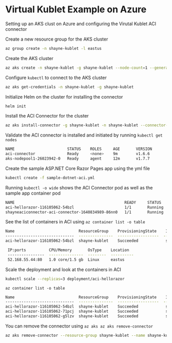 
# Virtual Kublet Example on Azure

Setting up an AKS clust on Azure and configuring the Virutal Kublet ACI connector

Create a new resource group for the AKS cluster

```bash
az group create -n shayne-kublet -l eastus
```

Create the AKS cluster
```bash
az aks create -n shayne-kublet -g shayne-kublet --node-count=1 --generate-ssh-keys
```

Configure `kubectl` to connect to the AKS cluster
```bash
az aks get-credentials -n shayne-kublet -g shayne-kublet
```

Initialize Helm on the cluster for installing the connector
```bash
helm init
```

Install the ACI Connector for the cluster
```bash
az aks install-connector -g shayne-kublet -n shayne-kublet --connector-name shayneaciconnector
```

Validate the ACI connector is installed and initiated by running `kubectl get nodes`

```bash
NAME                       STATUS    ROLES     AGE       VERSION
aci-connector              Ready     <none>    9m        v1.6.6
aks-nodepool1-26023942-0   Ready     agent     12m       v1.7.7
```

Create the sample ASP.NET Core Razor Pages app using the yml file

```bash
kubectl create -f sample-dotnet-aci.yml
```
Running `kubectl -o wide` shows the ACI Connector pod as well as the sample app container pod

```bash
NAME                                                READY     STATUS    RESTARTS   AGE       IP             NODE
aci-hellorazor-116105062-54bzl                      1/1       Running   0          1m        52.168.55.44   aci-connector
shayneaciconnector-aci-connector-1640834989-86nn0   1/1       Running   0          51m       10.244.0.9     aks-nodepool1-26023942-0
```

See the list of containers in ACI using `az container list -o table`

```bash
Name                            ResourceGroup    ProvisioningState    Image
------------------------------  ---------------  ------------------  -------------------
aci-hellorazor-116105062-54bzl  shayne-kublet    Succeeded            spboyer/hellorazor

 IP:ports          CPU/Memory       OsType    Location
 ----------------  ---------------  --------  ----------
 52.168.55.44:80   1.0 core/1.5 gb  Linux     eastus
```

Scale the deployment and look at the containers in ACI

```bash
kubectl scale --replicas=3 deployment/aci-hellorazor
```

`az container list -o table`

```bash
Name                            ResourceGroup    ProvisioningState    Image
------------------------------  ---------------  ------------------  -------------------
aci-hellorazor-116105062-54bzl  shayne-kublet    Succeeded            spboyer/hellorazor
aci-hellorazor-116105062-71pcj  shayne-kublet    Succeeded            spboyer/hellorazor
aci-hellorazor-116105062-g5lzv  shayne-kublet    Succeeded            spboyer/hellorazor
```

You can remove the connector using `az aks az aks remove-connector`

```bash
az aks remove-connector --resource-group shayne-kublet --name shayne-kublet --connector-name shayneaciconnector
```

